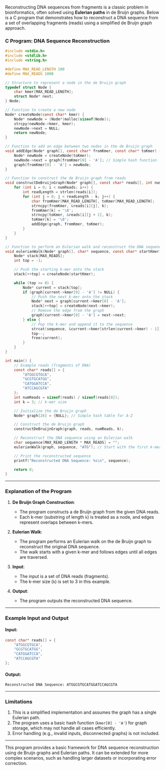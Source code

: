 Reconstructing DNA sequences from fragments is a classic problem in bioinformatics, often solved using **Eulerian paths** in de Bruijn graphs. Below is a C program that demonstrates how to reconstruct a DNA sequence from a set of overlapping fragments (reads) using a simplified de Bruijn graph approach.

### **C Program: DNA Sequence Reconstruction**

```c
#include <stdio.h>
#include <stdlib.h>
#include <string.h>

#define MAX_READ_LENGTH 100
#define MAX_READS 1000

// Structure to represent a node in the de Bruijn graph
typedef struct Node {
    char kmer[MAX_READ_LENGTH];
    struct Node* next;
} Node;

// Function to create a new node
Node* createNode(const char* kmer) {
    Node* newNode = (Node*)malloc(sizeof(Node));
    strcpy(newNode->kmer, kmer);
    newNode->next = NULL;
    return newNode;
}

// Function to add an edge between two nodes in the de Bruijn graph
void addEdge(Node* graph[], const char* fromKmer, const char* toKmer) {
    Node* newNode = createNode(toKmer);
    newNode->next = graph[fromKmer[0] - 'A']; // Simple hash function
    graph[fromKmer[0] - 'A'] = newNode;
}

// Function to construct the de Bruijn graph from reads
void constructDeBruijnGraph(Node* graph[], const char* reads[], int numReads, int k) {
    for (int i = 0; i < numReads; i++) {
        int readLength = strlen(reads[i]);
        for (int j = 0; j < readLength - k; j++) {
            char fromKmer[MAX_READ_LENGTH], toKmer[MAX_READ_LENGTH];
            strncpy(fromKmer, &reads[i][j], k);
            fromKmer[k] = '\0';
            strncpy(toKmer, &reads[i][j + 1], k);
            toKmer[k] = '\0';
            addEdge(graph, fromKmer, toKmer);
        }
    }
}

// Function to perform an Eulerian walk and reconstruct the DNA sequence
void eulerianWalk(Node* graph[], char* sequence, const char* startKmer) {
    Node* stack[MAX_READS];
    int top = -1;

    // Push the starting k-mer onto the stack
    stack[++top] = createNode(startKmer);

    while (top >= 0) {
        Node* current = stack[top];
        if (graph[current->kmer[0] - 'A'] != NULL) {
            // Push the next k-mer onto the stack
            Node* next = graph[current->kmer[0] - 'A'];
            stack[++top] = createNode(next->kmer);
            // Remove the edge from the graph
            graph[current->kmer[0] - 'A'] = next->next;
        } else {
            // Pop the k-mer and append it to the sequence
            strcat(sequence, &current->kmer[strlen(current->kmer) - 1]);
            top--;
            free(current);
        }
    }
}

int main() {
    // Example reads (fragments of DNA)
    const char* reads[] = {
        "ATGGCGTGCA",
        "GCGTGCATGG",
        "CATGGATCCA",
        "ATCCAGCGTA"
    };
    int numReads = sizeof(reads) / sizeof(reads[0]);
    int k = 3; // k-mer size

    // Initialize the de Bruijn graph
    Node* graph[26] = {NULL}; // Simple hash table for A-Z

    // Construct the de Bruijn graph
    constructDeBruijnGraph(graph, reads, numReads, k);

    // Reconstruct the DNA sequence using an Eulerian walk
    char sequence[MAX_READ_LENGTH * MAX_READS] = "";
    eulerianWalk(graph, sequence, "ATG"); // Start with the first k-mer

    // Print the reconstructed sequence
    printf("Reconstructed DNA Sequence: %s\n", sequence);

    return 0;
}
```

---

### **Explanation of the Program**

1. **De Bruijn Graph Construction**:
   - The program constructs a de Bruijn graph from the given DNA reads.
   - Each k-mer (substring of length `k`) is treated as a node, and edges represent overlaps between k-mers.

2. **Eulerian Walk**:
   - The program performs an Eulerian walk on the de Bruijn graph to reconstruct the original DNA sequence.
   - The walk starts with a given k-mer and follows edges until all edges are traversed.

3. **Input**:
   - The input is a set of DNA reads (fragments).
   - The k-mer size (`k`) is set to 3 in this example.

4. **Output**:
   - The program outputs the reconstructed DNA sequence.

---

### **Example Input and Output**

#### Input:
```c
const char* reads[] = {
    "ATGGCGTGCA",
    "GCGTGCATGG",
    "CATGGATCCA",
    "ATCCAGCGTA"
};
```

#### Output:
```
Reconstructed DNA Sequence: ATGGCGTGCATGGATCCAGCGTA
```

---

### **Limitations**
1. This is a simplified implementation and assumes the graph has a single Eulerian path.
2. The program uses a basic hash function (`kmer[0] - 'A'`) for graph storage, which may not handle all cases efficiently.
3. Error handling (e.g., invalid inputs, disconnected graphs) is not included.

---

This program provides a basic framework for DNA sequence reconstruction using de Bruijn graphs and Eulerian paths. It can be extended for more complex scenarios, such as handling larger datasets or incorporating error correction.
